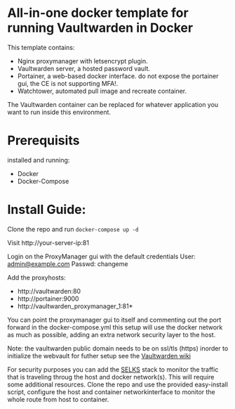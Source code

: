 

# All-in-one docker template for running Vaultwarden in Docker

This template contains:
- Nginx proxymanager with letsencrypt plugin.
- Vaultwarden server, a hosted password vault.
- Portainer, a web-based docker interface. do not expose the portainer gui, the CE is not supporting MFA!. 
- Watchtower, automated pull image and recreate container.

The Vaultwarden container can be replaced for whatever application you want to run inside this environment. 

# Prerequisits
installed and running:

- Docker
- Docker-Compose

# Install Guide:

Clone the repo and run `docker-compose up -d`

Visit http://your-server-ip:81

Login on the ProxyManager gui with the default credentials
User: admin@example.com 
Passwd: changeme

Add the proxyhosts:
- http://vaultwarden:80  
- http://portainer:9000
- http://vaultwarden_proxymanager_1:81*

You can point the proxymanager gui to itself and commenting out the port forward in the docker-compose.yml
this setup will use the docker network as much as possible, adding an extra network security layer to the host. 

Note: the vaultwarden public domain needs to be on ssl/tls (https) inorder to initialize the webvault 
for futher setup see the [Vaultwarden wiki](https://github.com/dani-garcia/vaultwarden/wiki)

For security purposes you can add the [SELKS](https://www.stamus-networks.com/blog/selks-on-docker) stack to monitor the traffic that is traveling throug the host and docker network(s). This will require some additional resources. Clone the repo and use the provided easy-install script, configure the host and container networkinterface to monitor the whole route from host to container.
